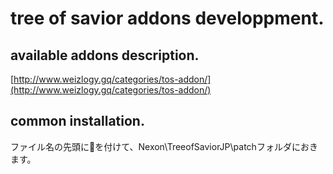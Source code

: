 # tree of savior addons developpment.

## available addons description.

[http://www.weizlogy.gq/categories/tos-addon/](http://www.weizlogy.gq/categories/tos-addon/)

## common installation.

ファイル名の先頭に📖を付けて、Nexon\TreeofSaviorJP\patchフォルダにおきます。
